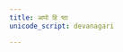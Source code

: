 ```yaml
---
title: आपो हि ष्ठा
unicode_script: devanagari

---
```

<div class="js_include" url="/vedAH/Rk/shAkalam/saMhitA/10/aMshAH/ApaH/Apo_hi_ShThAH.md"  newLevelForH1="2" includeTitle="false"> </div>  
